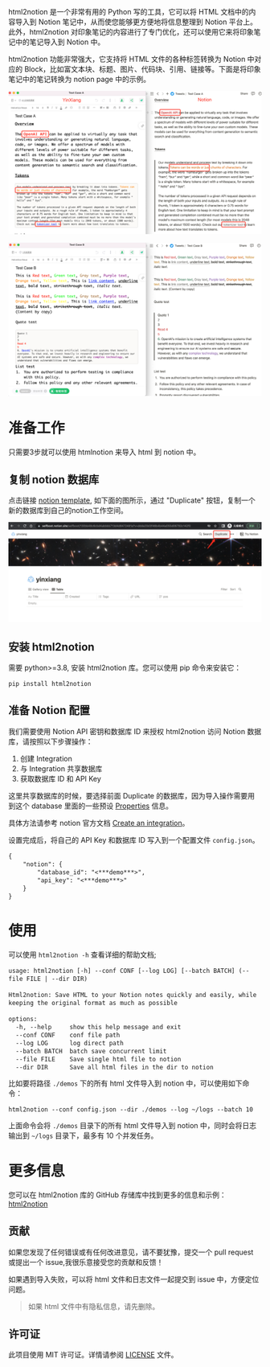html2notion 是一个非常有用的 Python 写的工具，它可以将 HTML 文档中的内容导入到 Notion 笔记中，从而使您能够更方便地将信息整理到 Notion 平台上。此外，html2notion 对印象笔记的内容进行了专门优化，还可以使用它来将印象笔记中的笔记导入到 Notion 中。

html2notion 功能非常强大，它支持将 HTML 文件的各种标签转换为 Notion 中对应的 Block，比如富文本块、标题、图片、代码块、引用、链接等。下面是将印象笔记中的笔记转换为 notion page 中的示例。

![迁移notion(保留格式)](https://raw.githubusercontent.com/selfboot/html2notion/master/demos/yinxiang_notion.png)

![迁移notion2(保留格式)](https://raw.githubusercontent.com/selfboot/html2notion/master/demos/yinxiang_notion2.png)

# 准备工作

只需要3步就可以使用 htmlnotion 来导入 html 到 notion 中。

## 复制 notion 数据库

点击链接 [notion template](https://selfboot.notion.site/selfboot/130bb48c6cbd4abbbb713d4d8472481a?v=ddda20d3f46b4b44a055d06792c142f0), 如下面的图所示，通过 "Duplicate" 按钮，复制一个新的数据库到自己的notion工作空间。

![notion template](https://raw.githubusercontent.com/selfboot/html2notion/master/demos/notion_templage.png)

## 安装 html2notion
需要 python>=3.8, 安装 html2notion 库。您可以使用 pip 命令来安装它：

```
pip install html2notion
```

## 准备 Notion 配置

我们需要使用 Notion API 密钥和数据库 ID 来授权 html2notion 访问 Notion 数据库，请按照以下步骤操作：

1. 创建 Integration
2. 与 Integration 共享数据库
3. 获取数据库 ID 和 API Key

这里共享数据库的时候，要选择前面 Duplicate 的数据库，因为导入操作需要用到这个 database 里面的一些预设 [Properties](https://developers.notion.com/reference/property-object) 信息。

具体方法请参考 notion 官方文档 [Create an integration](https://developers.notion.com/docs/create-a-notion-integration)。

设置完成后，将自己的 API Key 和数据库 ID 写入到一个配置文件 `config.json`。

```shell
{
    "notion": {
        "database_id": "<***demo***>",
        "api_key": "<***demo***>"
    }
}
```

# 使用

可以使用 `html2notion -h` 查看详细的帮助文档;

```
usage: html2notion [-h] --conf CONF [--log LOG] [--batch BATCH] (--file FILE | --dir DIR)

Html2notion: Save HTML to your Notion notes quickly and easily, while keeping the original format as much as possible

options:
  -h, --help     show this help message and exit
  --conf CONF    conf file path
  --log LOG      log direct path
  --batch BATCH  batch save concurrent limit
  --file FILE    Save single html file to notion
  --dir DIR      Save all html files in the dir to notion
```

比如要将路径 `./demos` 下的所有 html 文件导入到 notion 中，可以使用如下命令：

```shell
html2notion --conf config.json --dir ./demos --log ~/logs --batch 10
```

上面命令会将 `./demos` 目录下的所有 html 文件导入到 notion 中，同时会将日志输出到 `~/logs` 目录下，最多有 10 个并发任务。

# 更多信息

您可以在 html2notion 库的 GitHub 存储库中找到更多的信息和示例：[html2notion](https://github.com/kevinzg/html2notion)

## 贡献

如果您发现了任何错误或有任何改进意见，请不要犹豫，提交一个 pull request 或提出一个 issue,我很乐意接受您的贡献和反馈！

如果遇到导入失败，可以将 html 文件和日志文件一起提交到 issue 中，方便定位问题。

> 如果 html 文件中有隐私信息，请先删除。

## 许可证

此项目使用 MIT 许可证。详情请参阅 [LICENSE](./LICENSE) 文件。
